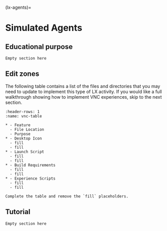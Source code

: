(lx-agents)=
# Simulated Agents

## Educational purpose

```{todo}
Empty section here
```


## Edit zones

The following table contains a list of the files and directories that you may need to update to implement this type 
of LX activity. If you would like a full walkthrough showing how to implement VNC experiences, skip to the next section.

```{list-table} Edit zones
:header-rows: 1
:name: vnc-table

* - Feature
  - File Location
  - Purpose
* - Desktop Icon
  - fill
  - fill
* - Launch Script
  - fill
  - fill
* - Build Requirements
  - fill
  - fill
* - Experience Scripts
  - fill
  - fill
```

```{todo}
Complete the table and remove the `fill` placeholders.
```


## Tutorial

```{todo}
Empty section here
```